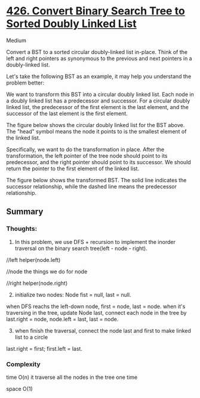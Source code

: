 # [426. Convert Binary Search Tree to Sorted Doubly Linked List](https://leetcode.com/problems/convert-binary-search-tree-to-sorted-doubly-linked-list/)

Medium

 
Convert a BST to a sorted circular doubly-linked list in-place. Think of the left and right pointers as synonymous to the previous and next pointers in a doubly-linked list.

Let's take the following BST as an example, it may help you understand the problem better:

 


 
We want to transform this BST into a circular doubly linked list. Each node in a doubly linked list has a predecessor and successor. For a circular doubly linked list, the predecessor of the first element is the last element, and the successor of the last element is the first element.

The figure below shows the circular doubly linked list for the BST above. The "head" symbol means the node it points to is the smallest element of the linked list.

 


 
Specifically, we want to do the transformation in place. After the transformation, the left pointer of the tree node should point to its predecessor, and the right pointer should point to its successor. We should return the pointer to the first element of the linked list.

The figure below shows the transformed BST. The solid line indicates the successor relationship, while the dashed line means the predecessor relationship.

 ## Summary
 
 ### Thoughts:
 
1. In this problem, we use DFS + recursion to implement the inorder traversal on the binary search tree(left - node - right).

//left
helper(node.left)

//node
the things we do for node

//right
helper(node.right)

2. initialize two nodes: Node fist = null, last = null.

when DFS reachs the left-down node, first = node, last = node. when it's traversing in the tree, update Node last, connect each node in the tree by last.right = node, node.left = last, last = node.

3. when finish the traversal, connect the node last and first to make linked list to a circle

last.right = first;
first.left = last.

### Complexity

time O(n) it traverse all the nodes in the tree one time

space O(1)
 
